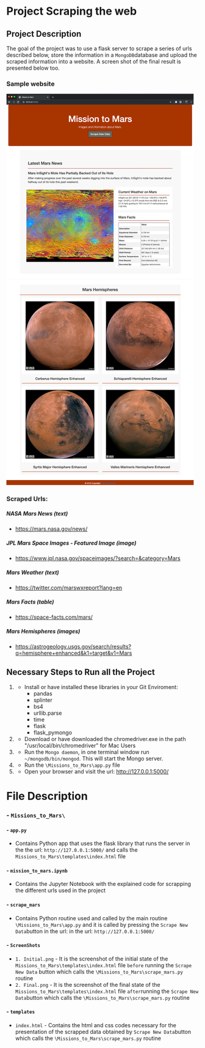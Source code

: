 # Project Scraping the web

## Project Description
The goal of the project was to use a flask server to scrape a series of urls described below, store the information in a `MongoDB`database and upload the scraped information into a website. A screen shot of the final result is presented below too.

### Sample website

![Initial](Missions_to_Mars/ScreenShots/2_Final.png "Page before running the `Scrape New Data`")

### Scraped Urls:

##### NASA Mars News (text)
- https://mars.nasa.gov/news/
##### JPL Mars Space Images - Featured Image (image)
- https://www.jpl.nasa.gov/spaceimages/?search=&category=Mars
##### Mars Weather (text)
- https://twitter.com/marswxreport?lang=en
##### Mars Facts (table)
- https://space-facts.com/mars/
##### Mars Hemispheres (images)
- https://astrogeology.usgs.gov/search/results?q=hemisphere+enhanced&k1=target&v1=Mars


## Necessary Steps to Run all the Project

1. - Install or have installed these libraries in your Git Enviroment:
        -   pandas
        -   splinter
        -   bs4
        -   urllib.parse
        -   time
        -   flask
        -   flask_pymongo
2. - Download or have downloaded the chromedriver.exe in the path "/usr/local/bin/chromedriver" for Mac Users
2. - Run the `Mongo daemon`, in one terminal window run `~/mongodb/bin/mongod`. This will start the Mongo server.
3. - Run the `\Missions_to_Mars\app.py` file
4. - Open your browser and visit the url: http://127.0.0.1:5000/

# File Description
### - `Missions_to_Mars\`
#### - `app.py`
- Contains Python app that uses the flask library that runs the server in the  the url: `http://127.0.0.1:5000/` and calls the `Missions_to_Mars\templates\index.html` file
#### - `mission_to_mars.ipynb` 
- Contains the Jupyter Notebook with the explained code for scrapping the different urls used in the project
#### - `scrape_mars` 
- Contains Python routine used and called by the main routine `\Missions_to_Mars\app.py` and it is called by pressing the `Scrape New Data`button in the url: in the url: `http://127.0.0.1:5000/`
#### -  `ScreenShots`
- `1. Initial.png` - It is the screenshot of the initial state of the `Missions_to_Mars\templates\index.html` file `before` running the `Scrape New Data` button which calls the `\Missions_to_Mars\scrape_mars.py` routine
- `2. Final.png` - It is the screenshot of the final state of the `Missions_to_Mars\templates\index.html` file `after`running the `Scrape New Data`button which calls the `\Missions_to_Mars\scrape_mars.py` routine
#### -  `templates`
- `index.html` - Contains the html and css codes necessary for the presentation of the scrapped data obtained by `Scrape New Data`button which calls the `\Missions_to_Mars\scrape_mars.py` routine